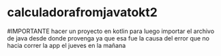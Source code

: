 # calculadorafromjavatokt2

#IMPORTANTE
hacer un proyecto en kotlin para luego importar el archivo de java desde donde provenga ya que esa fue la causa del error que no hacia correr la app el jueves en la mañana
